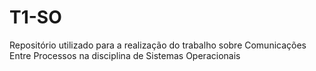 # T1-SO
Repositório utilizado para a realização do trabalho sobre Comunicações Entre Processos na disciplina de Sistemas Operacionais
